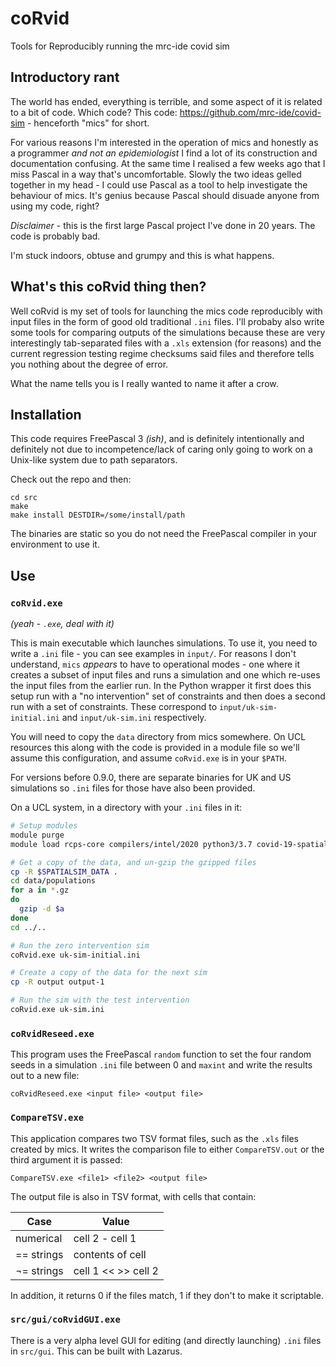 # coRvid
Tools for Reproducibly running the mrc-ide covid sim

## Introductory rant 
The world has ended, everything is terrible, and some aspect of it is related to a bit of code.  Which code?  This code: https://github.com/mrc-ide/covid-sim - henceforth "mics" for short.

For various reasons I'm interested in the operation of mics and honestly as a programmer *and not an epidemiologist* I find a lot of its construction and documentation confusing.  At the same time I realised a few weeks ago that I miss Pascal in a way that's uncomfortable.  Slowly the two ideas gelled together in my head - I could use Pascal as a tool to help investigate the behaviour of mics.  It's genius because Pascal should disuade anyone from using my code, right?

*Disclaimer* - this is the first large Pascal project I've done in 20 years.  The code is probably bad.

I'm stuck indoors, obtuse and grumpy and this is what happens.

## What's this coRvid thing then?

Well coRvid is my set of tools for launching the mics code reproducibly with input files in the form of good old traditional `.ini` files.  I'll probaby also write some tools for comparing outputs of the simulations because these are very interestingly tab-separated files with a `.xls` extension (for reasons) and the current regression testing regime checksums said files and therefore tells you nothing about the degree of error.

What the name tells you is I really wanted to name it after a crow.

## Installation

This code requires FreePascal 3 *(ish)*, and is definitely intentionally and definitely not due to incompetence/lack of caring only going to work on a Unix-like system due to path separators.

Check out the repo and then:

```
cd src
make 
make install DESTDIR=/some/install/path
```

The binaries are static so you do not need the FreePascal compiler in your environment to use it.

## Use

### `coRvid.exe` 

*(yeah - `.exe`, deal with it)* 

This is main executable which launches simulations.  To use it, you need to write a `.ini` file - you can see examples in `input/`.  For reasons I don't understand, `mics` *appears* to have to operational modes - one where it creates a subset of input files and runs a simulation and one which re-uses the input files from the earlier run.  In the Python wrapper it first does this setup run with a "no intervention" set of constraints and then does a second run with a set of constraints.  These correspond to `input/uk-sim-initial.ini` and `input/uk-sim.ini` respectively.

You will need to copy the `data` directory from mics somewhere.  On UCL resources this along with the code is provided in a module file so we'll assume this configuration, and assume `coRvid.exe` is in your `$PATH`.

For versions before 0.9.0, there are separate binaries for UK and US simulations so `.ini` files for those have also been provided.

On a UCL system, in a directory with your `.ini` files in it:

```bash
# Setup modules
module purge
module load rcps-core compilers/intel/2020 python3/3.7 covid-19-spatial-sim/0.8.0

# Get a copy of the data, and un-gzip the gzipped files
cp -R $SPATIALSIM_DATA .
cd data/populations
for a in *.gz
do
  gzip -d $a
done
cd ../..

# Run the zero intervention sim
coRvid.exe uk-sim-initial.ini

# Create a copy of the data for the next sim
cp -R output output-1

# Run the sim with the test intervention
coRvid.exe uk-sim.ini
```

### `coRvidReseed.exe`

This program uses the FreePascal `random` function to set the four random seeds in a simulation `.ini` file between 0 and `maxint` and write the results out to a new file:

```
coRvidReseed.exe <input file> <output file>
```

### `CompareTSV.exe`

This application compares two TSV format files, such as the `.xls` files created by mics.  It writes the comparison file to either `CompareTSV.out` or the third argument it is passed:

```
CompareTSV.exe <file1> <file2> <output file>
```

The output file is also in TSV format, with cells that contain:

| Case       | Value               |
|------------|---------------------|
| numerical  | cell 2 - cell     1 |
| == strings | contents of cell    |
| ¬= strings | cell 1 << >> cell 2 |

In addition, it returns 0 if the files match, 1 if they don't to make it scriptable.

### `src/gui/coRvidGUI.exe`

There is a very alpha level GUI for editing (and directly launching) `.ini` files in `src/gui`. This can be built with Lazarus.


